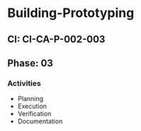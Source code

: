 # Building-Prototyping

## CI: CI-CA-P-002-003
## Phase: 03

### Activities
- Planning
- Execution
- Verification
- Documentation
